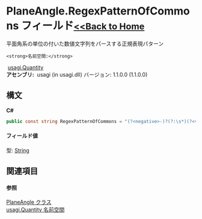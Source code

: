 # PlaneAngle.RegexPatternOfCommons フィールド<small>[<<Back to Home](https://github.com/usagi/usagi.cs/blob/master/Help/Home.md)</small> 

平面角系の単位の付いた数値文字列をパースする正規表現パターン


    <strong>名前空間:</strong>
&nbsp;<a href="N_usagi_Quantity.md">usagi.Quantity</a><br /><strong>アセンブリ:</strong>
&nbsp;usagi (in usagi.dll) バージョン: 1.1.0.0 (1.1.0.0)

## 構文

**C#**<br />
``` C#
public const string RegexPatternOfCommons = "(?<negative>-)?(?:\s*)(?<value>[\d.]+)(?:\s*)(?<unit>(?<prefix>Y|Z|E|P|T|G|M|k|h|da|d|c|m|(?:μ|u)|n|p|a|z|y)?(?:(?<rad>rad)|(?<pts>pts?)|(?<mils>mils?)|(?<gradians>ᵍ|gon)|(?<turns>τ|turns?)))"
```


#### フィールド値
型: <a href="http://msdn2.microsoft.com/ja-jp/library/s1wwdcbf" target="_blank">String</a>

## 関連項目


#### 参照
<a href="T_usagi_Quantity_PlaneAngle.md">PlaneAngle クラス</a><br /><a href="N_usagi_Quantity.md">usagi.Quantity 名前空間</a><br />